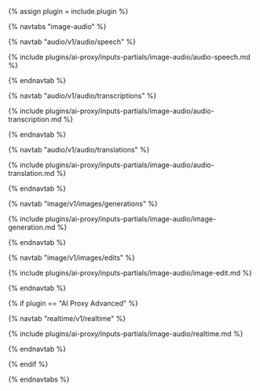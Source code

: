 {% assign plugin = include.plugin %}

{% navtabs "image-audio" %}

{% navtab "audio/v1/audio/speech" %}

{% include plugins/ai-proxy/inputs-partials/image-audio/audio-speech.md %}

{% endnavtab %}

{% navtab "audio/v1/audio/transcriptions" %}

{% include plugins/ai-proxy/inputs-partials/image-audio/audio-transcription.md %}

{% endnavtab %}

{% navtab "audio/v1/audio/translations" %}

{% include plugins/ai-proxy/inputs-partials/image-audio/audio-translation.md %}

{% endnavtab %}

{% navtab "image/v1/images/generations" %}

{% include plugins/ai-proxy/inputs-partials/image-audio/image-generation.md %}

{% endnavtab %}

{% navtab "image/v1/images/edits" %}

{% include plugins/ai-proxy/inputs-partials/image-audio/image-edit.md %}

{% endnavtab %}

{% if plugin == "AI Proxy Advanced" %}

{% navtab "realtime/v1/realtime" %}

{% include plugins/ai-proxy/inputs-partials/image-audio/realtime.md %}

{% endnavtab %}

{% endif %}

{% endnavtabs %}